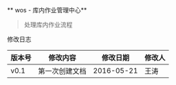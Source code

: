 ** wos - 库内作业管理中心**

>处理库内作业流程
  
修改日志
  
|版本号|修改内容|修改日期|修改人|
|---|----|----|---|
|v0.1|第一次创建文档|2016-05-21|王涛|